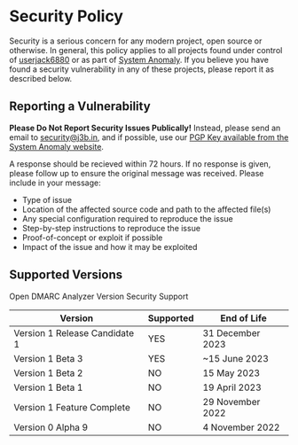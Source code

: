 # Security Policy

Security is a serious concern for any modern project, open source or otherwise. In general, this policy applies to all projects found under control of [userjack6880](https://github.com/userjack6880) or as part of [System Anomaly](https://systemanomaly.com). If you believe you have found a security vulnerability in any of these projects, please report it as described below.

## Reporting a Vulnerability

**Please Do Not Report Security Issues Publically!** Instead, please send an email to [security@j3b.in](mailto:security@j3b.in), and if possible, use our [PGP Key available from the System Anomaly website](https://systemanomaly.com/pgp/). 

A response should be recieved within 72 hours. If no response is given, please follow up to ensure the original message was received. Please include in your message:
- Type of issue
- Location of the affected source code and path to the affected file(s)
- Any special configuration required to reproduce the issue
- Step-by-step instructions to reproduce the issue
- Proof-of-concept or exploit if possible
- Impact of the issue and how it may be exploited

## Supported Versions

Open DMARC Analyzer Version Security Support

| Version                       | Supported | End of Life      |
| ----------------------------- | --------- | ---------------- |
| Version 1 Release Candidate 1 | YES       | 31 December 2023 |
| Version 1 Beta 3              | YES       | ~15 June 2023    |
| Version 1 Beta 2              | NO        | 15 May 2023      |
| Version 1 Beta 1              | NO        | 19 April 2023    |
| Version 1 Feature Complete    | NO        | 29 November 2022 |
| Version 0 Alpha 9             | NO        | 4 November 2022  |
